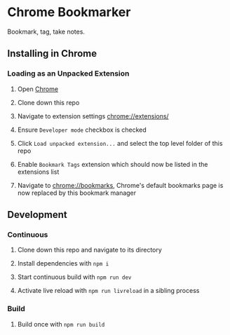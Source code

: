 # Chrome Bookmarker

Bookmark, tag, take notes.

## Installing in Chrome

### Loading as an Unpacked Extension

1. Open [Chrome](https://www.google.com/chrome/)

2. Clone down this repo

3. Navigate to extension settings [chrome://extensions/]()

4. Ensure `Developer mode` checkbox is checked

5. Click `Load unpacked extension...` and select the top level folder of this repo

6. Enable `Bookmark Tags` extension which should now be listed in the extensions list

7. Navigate to [chrome://bookmarks](), Chrome's default bookmarks page is now replaced by this bookmark manager

## Development

### Continuous

1. Clone down this repo and navigate to its directory

2. Install dependencies with `npm i`

3. Start continuous build with `npm run dev`

4. Activate live reload with `npm run livreload` in a sibling process

### Build

1. Build once with `npm run build`

